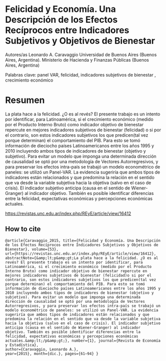 # Felicidad y Economía. Una Descripción de los Efectos Recíprocos entre Indicadores Subjetivos y Objetivos de Bienestar

Autores/as
Leonardo A. Caravaggio
Universidad de Buenos Aires (Buenos Aires, Argentina). Ministerio de Hacienda y Finanzas Públicas (Buenos Aires, Argentina)

Palabras clave: panel VAR, felicidad, indicadores subjetivos de bienestar , crecimiento económico

# Resumen
La plata hace a la felicidad. ¿O es al revés? El presente trabajo es un intento por identificar, para Latinoamérica, si el crecimiento económico (medido por el Producto Interno Bruto) como indicador objetivo de bienestar repercute en mejores indicadores subjetivos de bienestar (felicidad) o si por el contrario, son estos indicadores subjetivos los que predicen(tal vez porque determinan) el comportamiento del PIB. Para esto se tomó información de dieciocho países Latinoamericanos entre los años 1995 y 2010 incluyendo ambos tipos de indicadores de bienestar (objetivo y subjetivo). Para evitar un modelo que imponga una determinada dirección de causalidad se optó por una metodología de Vectores Autorregresivos, y para preservar los efectos intra-país se trabajó un modelo econométrico de paneles: se utilizó un Panel-VAR. La evidencia sugeriría que ambos tipos de indicadores están relacionados y que predomina la relación en el sentido que va desde la variable subjetiva hacia la objetiva (salvo en el caso de crisis). El indicador subjetivo anticipa (causa en el sentido de Wiener-Granger) al indicador objetivo. También es posible identificar diferencias entre la felicidad, expectativas económicas y percepciones económicas actuales.

https://revistas.unc.edu.ar/index.php/REyE/article/view/16412

## How to cite
```
@article{Caravaggio_2015, title={Felicidad y Economía. Una Descripción de los Efectos Recíprocos entre Indicadores Subjetivos y Objetivos de Bienestar}, volume={53}, 
url={https://revistas.unc.edu.ar/index.php/REyE/article/view/16412}, 
abstractNote={&amp;lt;p&amp;gt;La plata hace a la felicidad. ¿O es al revés? El presente trabajo es un intento por identificar, para Latinoamérica, si el crecimiento económico (medido por el Producto Interno Bruto) como indicador objetivo de bienestar repercute en mejores indicadores subjetivos de bienestar (felicidad)o si por el contrario, son estos indicadores subjetivos los que predicen(tal vez porque determinan) el comportamiento del PIB. Para esto se tomó información de dieciocho países Latinoamericanos entre los años 1995 y 2010 incluyendo ambos tipos de indicadores de bienestar (objetivo y subjetivo). Para evitar un modelo que imponga una determinada dirección de causalidad se optó por una metodología de Vectores Autorregresivos, y para preservar los efectos intra-país se trabajó un modelo econométrico de paneles: se utilizó un Panel-VAR. La evidencia sugeriría que ambos tipos de indicadores están relacionados y que predomina la relación en el sentido que va desde la variable subjetiva hacia la objetiva (salvo en el caso de crisis). El indicador subjetivo anticipa (causa en el sentido de Wiener-Granger) al indicador objetivo. También es posible identificar diferencias entre la felicidad, expectativas económicas y percepciones económicas actuales.&amp;lt;/p&amp;gt;}, number={1}, journal={Revista de Economía y Estadística}, 
author={Caravaggio, Leonardo A.}, 
year={2015}, month={dic.}, pages={61–94} }
```
